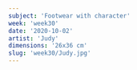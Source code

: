 ```yaml
---
subject: 'Footwear with character'
week: 'week30'
date: '2020-10-02'
artist: 'Judy'
dimensions: '26x36 cm'
slug: 'week30/Judy.jpg'
---
```

